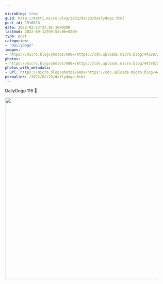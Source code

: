 ```yaml
---

microblog: true
guid: http://matti.micro.blog/2022/02/23/dailydogo.html
post_id: 1516828
date: 2022-02-23T22:01:16+0200
lastmod: 2022-09-12T09:52:06+0200
type: post
categories:
- "DailyDogo"
images:
- https://micro.blog/photos/600x/https://cdn.uploads.micro.blog/44388/2022/5bf517c1c0.jpg
photos:
- https://micro.blog/photos/600x/https://cdn.uploads.micro.blog/44388/2022/5bf517c1c0.jpg
photos_with_metadata:
- url: https://micro.blog/photos/600x/https://cdn.uploads.micro.blog/44388/2022/5bf517c1c0.jpg
permalink: /2022/02/23/dailydogo.html
---
```

DailyDogo 116 🐶

<img src="https://micro.blog/photos/600x/https://blog.martin-haehnel.de/uploads/2022/5bf517c1c0.jpg" width="600" height="600" alt="" />
